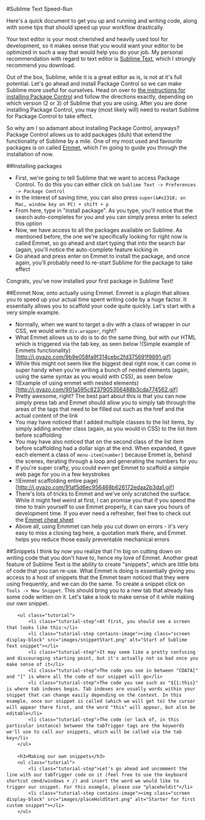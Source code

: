 #Sublime Text Speed-Run

Here's a quick document to get you up and running and writing code, along with some tips that should speed up your workflow drastically.

Your text editor is your most cherished and heavily used tool for development, so it makes sense that you would want your editor to be optimized in such a way that would help you do your job. My personal recommendation with regard to text editor is [Sublime Text](http://www.sublimetext.com), which I strongly recommend you download.

Out of the box, Sublime, while it is a great editor as is, is not at it's full potential. Let's go ahead and install Package Control so we can make Sublime more useful for ourselves. Head on over to [the instructions for installing Package Control](https://sublime.wbond.net/installation) and follow the directions exactly, depending on which version (2 or 3) of Sublime that you are using. After you are done installing Package Control, you may (most likely will) need to restart Sublime for Package Control to take effect.

So why am I so adamant about installing Package Control, anyways? Package Control allows us to add packages (duh) that extend the functionality of Sublime by a mile. One of my most used and favourite packages is on called [Emmet](http://www.emmet.io), which I'm going to guide you through the installation of now.

##Installing packages
- First, we're going to tell Sublime that we want to access Package Control. To do this you can either click on `Sublime Text -> Preferences -> Package Control`
- In the interest of saving time, you can also press `super(&#x2318; on Mac, window key on PC) + shift + p`
- From here, type in "install package". As you type, you'll notice that the search auto-completes for you and you can simply press enter to select this option
- Now, we have access to all the packages available on Sublime. As mentioned before, the one we're specifically looking for right now is called Emmet, so go ahead and start typing that into the search bar (again, you'll notice the auto-complete feature kicking in
- Go ahead and press enter on Emmet to install the package, and once again, you'll probably need to re-start Sublime for the package to take effect

Congrats, you've now installed your first package in Sublime Text!

##Emmet
Now, onto actually using Emmet. Emmet is a plugin that allows you to speed up your actual time spent writing code by a huge factor. It essentially allows you to scaffold your code quite quickly. Let's start with a very simple example.

- Normally, when we want to target a div with a class of wrapper in our CSS, we would write `div.wrapper`, right?
- What Emmet allows us to do is to do the same thing, but with our HTML which is triggered via the tab key, as seen below
!(Simple example of Emmets functionality)[http://i.gyazo.com/9b9e058fa9f314cebc2fd375691f9891.gif]
- While this might not seem like the biggest deal right now, it can come in super handy when you're writing a bunch of nested elements (again, using the same syntax as you would with CSS), as seen below
- !(Example of using emmet with nested elements)[http://i.gyazo.com/901a595c8237905356488b3cda774562.gif]
- Pretty awesome, right? The best part about this is that you can now simply press tab and Emmet should allow you to simply tab through the areas of the tags that need to be filled out such as the href and the actual content of the link
- You may have noticed that I added multiple classes to the list items, by simply adding another class (again, as you would in CSS) to the list item before scaffolding
- You may have also noticed that on the second class of the list item before scaffolding had a dollar sign at the end. When expanded, it gave each element a class of `menu-item[number]` because Emmet is, behind the scenes, iterating through a loop and generating the numbers for you
- If you're super crafty, you could even get Emmet to scaffold a simple web page for you in a few keystrokes
- !(Emmet scaffolding entire page)[http://i.gyazo.com/91af5d6ec956468b626172edaa2b3da1.gif]
- There's lots of tricks to Emmet and we've only scratched the surface. While it might feel weird at first, I can promise you that if you spend the time to train yourself to use Emmet properly, it can save you hours of development time. If you ever need a refresher, feel free to check out the [Emmet cheat sheet](http://docs.emmet.io/cheat-sheet/)
- Above all, using Emmmet can help you cut down on errors - it's very easy to miss a closing tag here, a quotation mark there, and Emmet helps you reduce those easily preventable mechanical errors

##Snippets
I think by now you realize that I'm big on cutting down on writing code that you don't have to, hence my love of Emmet. Another great feature of Sublime Text is the ability to create "snippets", which are little bits of code that you can re-use. What Emmet is doing is essentially giving you access to a host of snippets that the Emmet team noticed that they were using frequently, and we can do the same. To create a snippet click on `Tools -> New Snippet`. This should bring you to a new tab that already has some code written on it. Let's take a look to make sense of it while making our own snippet.

		<ul class="tutorial">
			<li class="tutorial-step">At first, you should see a screen that looks like this:</li>
			<li class="tutorial-step contains-image"><img class="screen display-block" src="images/snippetStart.png" alt="Start of Sublime Text snippet"></li>
			<li class="tutorial-step">It may seem like a pretty confusing and discouraging starting point, but it's actually not so bad once you make sense of it</li>
			<li class="tutorial-step">The code you see in between "CDATA[" and "]" is where all the code of our snippet will go</li>
			<li class="tutorial-step">The code you see such as "${1:this}" is where tab indexes begin. Tab indexes are usually words within your snippet that can change easily depending on the context. In this example, once our snippet is called (which we will get to) the cursor will appear there first, and the word "this" will appear, but also be editable</li>
			<li class="tutorial-step">The code (or lack of, in this particular instance) between the tabTrigger tags are the keywords we'll use to call our snippets, which will be called via the tab key</li>
		</ul>

		<h3>Making our own snippets</h3>
		<ul class="tutorial">
			<li class="tutorial-step">Let's go ahead and uncomment the line with our tabTrigger code on it (feel free to use the keyboard shortcut cmnd/windows + /) and insert the word we would like to trigger our snippet. For this example, please use "placeholdit"</li>
			<li class="tutorial-step contains-image"><img class="screen display-block" src="images/placeHoldStart.png" alt="Starter for first custom snippet"></li>
		</ul>
